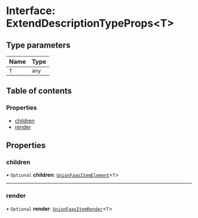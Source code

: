 # Interface: ExtendDescriptionTypeProps<T\>

## Type parameters

| Name | Type |
| :------ | :------ |
| `T` | `any` |

## Table of contents

### Properties

- [children](ExtendDescriptionTypeProps.md#children)
- [render](ExtendDescriptionTypeProps.md#render)

## Properties

### children

• `Optional` **children**: [`UnionFaasItemElement`](../modules.md#unionfaasitemelement)<`T`\>

___

### render

• `Optional` **render**: [`UnionFaasItemRender`](../modules.md#unionfaasitemrender)<`T`\>
